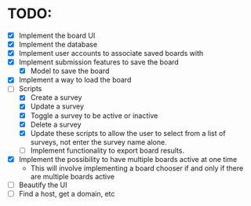# TODO:
- [x] Implement the board UI
- [x] Implement the database
- [x] Implement user accounts to associate saved boards with
- [x] Implement submission features to save the board
  - [x] Model to save the board
- [x] Implement a way to load the board
- [ ] Scripts
  - [x] Create a survey
  - [x] Update a survey
  - [x] Toggle a survey to be active or inactive
  - [x] Delete a survey
  - [x] Update these scripts to allow the user to select from a list of surveys, not enter the survey name alone.
  - [ ] Implement functionality to export board results.
- [x] Implement the possibility to have multiple boards active at one time
  - This will involve implementing a board chooser if and only if there are multiple boards active
- [ ] Beautify the UI
- [ ] Find a host, get a domain, etc